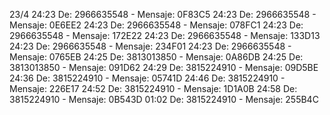 
23/4
  24:23 De: 2966635548 - Mensaje: 0F83C5
  24:23 De: 2966635548 - Mensaje: 0E6EE2
  24:23 De: 2966635548 - Mensaje: 078FC1
  24:23 De: 2966635548 - Mensaje: 172E22
  24:23 De: 2966635548 - Mensaje: 133D13
  24:23 De: 2966635548 - Mensaje: 234F01
  24:23 De: 2966635548 - Mensaje: 0765EB
  24:25 De: 3813013850 - Mensaje: 0A86DB
  24:25 De: 3813013850 - Mensaje: 091D62
  24:29 De: 3815224910 - Mensaje: 09D5BE
  24:36 De: 3815224910 - Mensaje: 05741D
  24:46 De: 3815224910 - Mensaje: 226E17
  24:52 De: 3815224910 - Mensaje: 1D1A0B
  24:58 De: 3815224910 - Mensaje: 0B543D
  01:02 De: 3815224910 - Mensaje: 255B4C